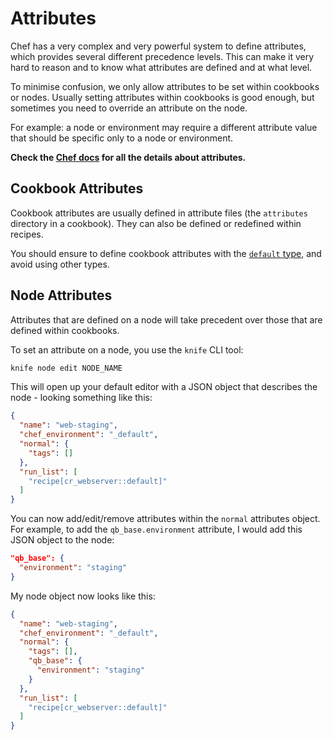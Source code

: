 # Attributes

Chef has a very complex and very powerful system to define attributes, which provides several
different precedence levels. This can make it very hard to reason and to know what attributes are
defined and at what level.

To minimise confusion, we only allow attributes to be set within cookbooks or nodes. Usually setting
attributes within cookbooks is good enough, but sometimes you need to override an attribute on the
node.

For example: a node or environment may require a different attribute value that should be specific
only to a node or environment.

**Check the [Chef docs](https://docs.chef.io/attributes.html) for all the details about attributes.**


## Cookbook Attributes

Cookbook attributes are usually defined in attribute files (the `attributes` directory in a
cookbook). They can also be defined or redefined within recipes.

You should ensure to define cookbook attributes with the
[`default` type](https://docs.chef.io/attributes.html#attribute-types), and avoid using other types.


## Node Attributes

Attributes that are defined on a node will take precedent over those that are defined within
cookbooks.

To set an attribute on a node, you use the `knife` CLI tool:

```bash
knife node edit NODE_NAME
```

This will open up your default editor with a JSON object that describes the node - looking something
like this:

```json
{
  "name": "web-staging",
  "chef_environment": "_default",
  "normal": {
    "tags": []
  },
  "run_list": [
    "recipe[cr_webserver::default]"
  ]
}
```

You can now add/edit/remove attributes within the `normal` attributes object. For example, to add
the `qb_base.environment` attribute, I would add this JSON object to the node:

```json
"qb_base": {
  "environment": "staging"
}
```

My node object now looks like this:

```json
{
  "name": "web-staging",
  "chef_environment": "_default",
  "normal": {
    "tags": [],
    "qb_base": {
      "environment": "staging"
    }
  },
  "run_list": [
    "recipe[cr_webserver::default]"
  ]
}
```
